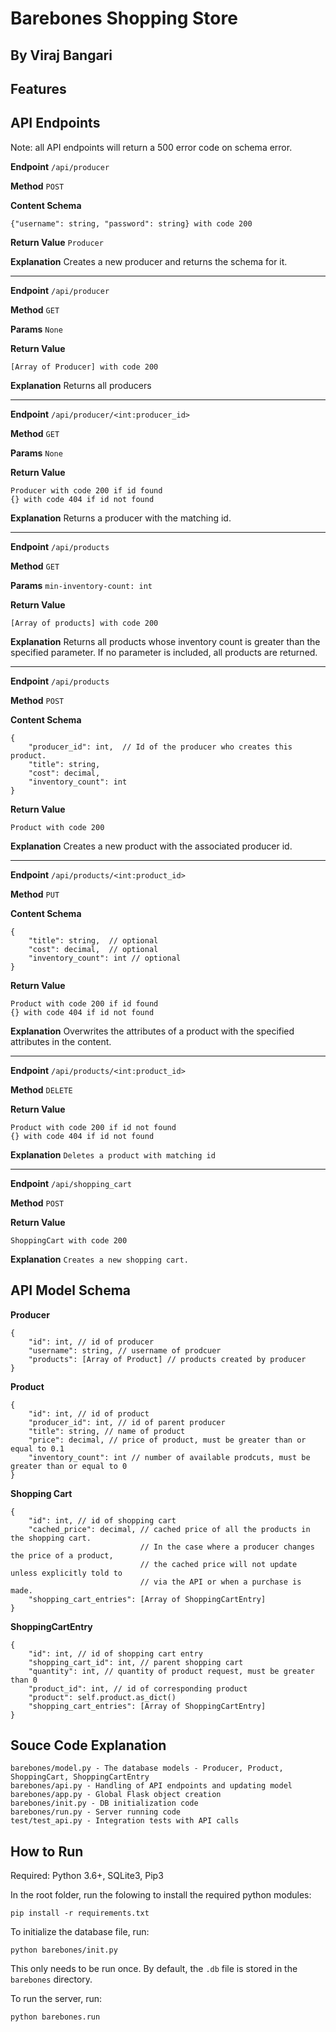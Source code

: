 # Barebones Shopping Store
## By Viraj Bangari

## Features

## API Endpoints
Note: all API endpoints will return a 500 error code on schema error.

**Endpoint**
`/api/producer`

**Method**
`POST`

**Content Schema**
```
{"username": string, "password": string} with code 200
```

**Return Value**
`Producer`

**Explanation**
Creates a new producer and returns the schema for it.

-------

**Endpoint**
`/api/producer`

**Method**
`GET`

**Params**
`None`

**Return Value**
```
[Array of Producer] with code 200
```

**Explanation**
Returns all producers

-------

**Endpoint**
`/api/producer/<int:producer_id>`

**Method**
`GET`

**Params**
`None`

**Return Value**
```
Producer with code 200 if id found
{} with code 404 if id not found
```

**Explanation**
Returns a producer with the matching id. 

-------

**Endpoint**
`/api/products`

**Method**
`GET`

**Params**
`min-inventory-count: int`

**Return Value**
```
[Array of products] with code 200
```

**Explanation**
Returns all products whose inventory count is greater than the specified parameter. If no parameter is included, all products are returned.

-------

**Endpoint**
`/api/products`

**Method**
`POST`

**Content Schema**
```
{
    "producer_id": int,  // Id of the producer who creates this product.
    "title": string,
    "cost": decimal,
    "inventory_count": int
}
```

**Return Value**
```
Product with code 200
```

**Explanation**
Creates a new product with the associated producer id.

-------

**Endpoint**
`/api/products/<int:product_id>`

**Method**
`PUT`

**Content Schema**
```
{
    "title": string,  // optional
    "cost": decimal,  // optional 
    "inventory_count": int // optional
}
```

**Return Value**
```
Product with code 200 if id found
{} with code 404 if id not found
```

**Explanation**
Overwrites the attributes of a product with the specified attributes in the content.

------

**Endpoint**
`/api/products/<int:product_id>`

**Method**
`DELETE`

**Return Value**
```
Product with code 200 if id not found
{} with code 404 if id not found
```

**Explanation**
`Deletes a product with matching id`

------

**Endpoint**
`/api/shopping_cart`

**Method**
`POST`

**Return Value**
```
ShoppingCart with code 200
```

**Explanation**
`Creates a new shopping cart.`

## API Model Schema
**Producer**
```
{
    "id": int, // id of producer
    "username": string, // username of prodcuer
    "products": [Array of Product] // products created by producer
}
```

**Product**
```
{
    "id": int, // id of product
    "producer_id": int, // id of parent producer
    "title": string, // name of product
    "price": decimal, // price of product, must be greater than or equal to 0.1
    "inventory_count": int // number of available prodcuts, must be greater than or equal to 0
}
```

**Shopping Cart**
```
{
    "id": int, // id of shopping cart
    "cached_price": decimal, // cached price of all the products in the shopping cart.
                             // In the case where a producer changes the price of a product,
                             // the cached price will not update unless explicitly told to
                             // via the API or when a purchase is made.
    "shopping_cart_entries": [Array of ShoppingCartEntry]
}
```

**ShoppingCartEntry**
```
{
    "id": int, // id of shopping cart entry
    "shopping_cart_id": int, // parent shopping cart
    "quantity": int, // quantity of product request, must be greater than 0
    "product_id": int, // id of corresponding product
    "product": self.product.as_dict()
    "shopping_cart_entries": [Array of ShoppingCartEntry]
}

```


## Souce Code Explanation
```
barebones/model.py - The database models - Producer, Product, ShoppingCart, ShoppingCartEntry
barebones/api.py - Handling of API endpoints and updating model
barebones/app.py - Global Flask object creation
barebones/init.py - DB initialization code
barebones/run.py - Server running code
test/test_api.py - Integration tests with API calls
```

## How to Run
Required: Python 3.6+, SQLite3, Pip3

In the root folder, run the folowing to install the required python modules:
```
pip install -r requirements.txt
```

To initialize the database file, run:
```
python barebones/init.py
```
This only needs to be run once. By default, the `.db` file is stored in the `barebones` directory.

To run the server, run:
```
python barebones.run
```
